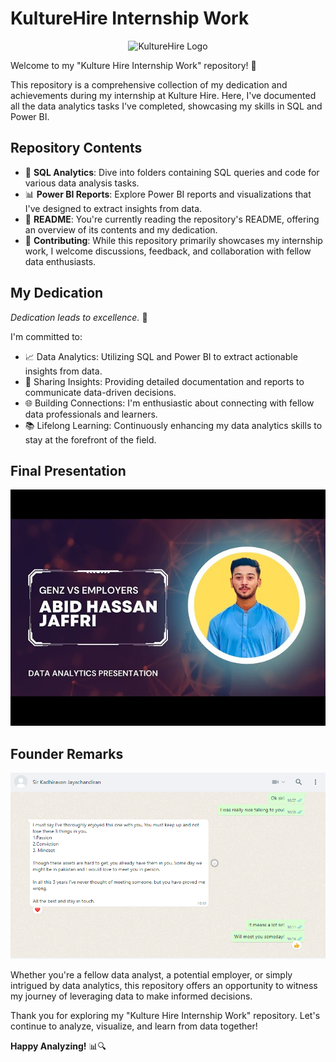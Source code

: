 # KultureHire Internship Work

<div align="center">
  <img src="https://media.cakeresume.com/image/upload/s--So3aqVUo--/c_pad,fl_png8,h_400,w_400/v1693239239/a06a6yfbgnzl9mou3bjp.png" alt="KultureHire Logo">
</div>

Welcome to my "Kulture Hire Internship Work" repository! 🚀

This repository is a comprehensive collection of my dedication and achievements during my internship at Kulture Hire. Here, I've documented all the data analytics tasks I've completed, showcasing my skills in SQL and Power BI.

## Repository Contents

- 📁 **SQL Analytics**: Dive into folders containing SQL queries and code for various data analysis tasks.
- 📊 **Power BI Reports**: Explore Power BI reports and visualizations that I've designed to extract insights from data.
- 📄 **README**: You're currently reading the repository's README, offering an overview of its contents and my dedication.
- 🤝 **Contributing**: While this repository primarily showcases my internship work, I welcome discussions, feedback, and collaboration with fellow data enthusiasts.

## My Dedication

_Dedication leads to excellence._ 💪

I'm committed to:

- 📈 Data Analytics: Utilizing SQL and Power BI to extract actionable insights from data.
- 📣 Sharing Insights: Providing detailed documentation and reports to communicate data-driven decisions.
- 🌐 Building Connections: I'm enthusiastic about connecting with fellow data professionals and learners.
- 📚 Lifelong Learning: Continuously enhancing my data analytics skills to stay at the forefront of the field.

## Final Presentation

<p align="center">
  <a href="https://www.youtube.com/watch?v=f3fz7EyDryc">
    <img src="https://github.com/Syed-Abid/KultureHire-Internship-Work/blob/main/Presentation%20Thumbnail.jpg" alt="Final Presentation Video">
  </a>
</p>

## Founder Remarks

<div align="center">
  <img src="https://github.com/Syed-Abid/KultureHire-Internship-Work/blob/main/Founder%20Remarks.png" alt="Founder Remarks">
</div>


Whether you're a fellow data analyst, a potential employer, or simply intrigued by data analytics, this repository offers an opportunity to witness my journey of leveraging data to make informed decisions.

Thank you for exploring my "Kulture Hire Internship Work" repository. Let's continue to analyze, visualize, and learn from data together!


**Happy Analyzing!** 📊🔍
